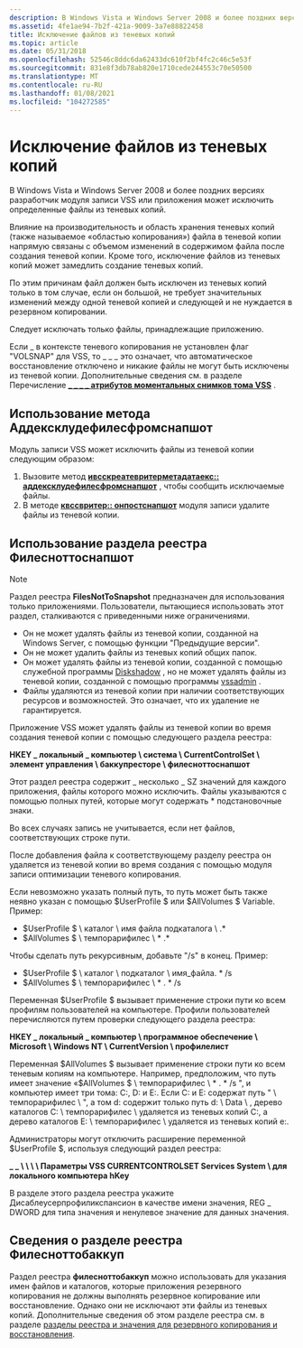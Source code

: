 ```yaml
---
description: В Windows Vista и Windows Server 2008 и более поздних версиях разработчик модуля записи VSS или приложения может исключить определенные файлы из теневых копий.
ms.assetid: 4fe1ae94-7b2f-421a-9009-3a7e88822458
title: Исключение файлов из теневых копий
ms.topic: article
ms.date: 05/31/2018
ms.openlocfilehash: 52546c8ddc6da62433dc610f2bf4fc2c46c5e53f
ms.sourcegitcommit: 831e8f3db78ab820e1710cede244553c70e50500
ms.translationtype: MT
ms.contentlocale: ru-RU
ms.lasthandoff: 01/08/2021
ms.locfileid: "104272585"
---
```

# <a name="excluding-files-from-shadow-copies"></a>Исключение файлов из теневых копий

В Windows Vista и Windows Server 2008 и более поздних версиях разработчик модуля записи VSS или приложения может исключить определенные файлы из теневых копий.

Влияние на производительность и область хранения теневых копий (также называемое «областью копирования») файла в теневой копии напрямую связаны с объемом изменений в содержимом файла после создания теневой копии. Кроме того, исключение файлов из теневых копий может замедлить создание теневых копий.

По этим причинам файл должен быть исключен из теневых копий только в том случае, если он большой, не требует значительных изменений между одной теневой копией и следующей и не нуждается в резервном копировании.

Следует исключать только файлы, принадлежащие приложению.

Если \_ в контексте теневого копирования не установлен флаг "VOLSNAP" для VSS, то \_ \_ \_ это означает, что автоматическое восстановление отключено и никакие файлы не могут быть исключены из теневой копии. Дополнительные сведения см. в разделе Перечисление [**\_ \_ \_ \_ атрибутов моментальных снимков тома VSS**](/windows/desktop/api/Vss/ne-vss-vss_volume_snapshot_attributes) .

## <a name="using-the-addexcludefilesfromsnapshot-method"></a>Использование метода Аддексклудефилесфромснапшот

Модуль записи VSS может исключить файлы из теневой копии следующим образом:

1.  Вызовите метод [**ивсскреатевритерметадатаекс:: аддексклудефилесфромснапшот**](/windows/desktop/api/VsWriter/nf-vswriter-ivsscreatewritermetadataex-addexcludefilesfromsnapshot) , чтобы сообщить исключаемые файлы.
2.  В методе [**квссвритер:: онпостснапшот**](/windows/desktop/api/VsWriter/nf-vswriter-cvsswriter-onpostsnapshot) модуля записи удалите файлы из теневой копии.

## <a name="using-the-filesnottosnapshot-registry-key"></a>Использование раздела реестра Филесноттоснапшот

> [!Note]  
> Раздел реестра **FilesNotToSnapshot** предназначен для использования только приложениями. Пользователи, пытающиеся использовать этот раздел, сталкиваются с приведенными ниже ограничениями.
>
> -   Он не может удалять файлы из теневой копии, созданной на Windows Server, с помощью функции "Предыдущие версии".
> -   Он не может удалить файлы из теневых копий общих папок.
> -   Он может удалять файлы из теневой копии, созданной с помощью служебной программы [Diskshadow](/previous-versions/windows/it-pro/windows-server-2012-R2-and-2012/cc772172(v=ws.11)) , но не может удалять файлы из теневой копии, созданной с помощью программы [vssadmin](/previous-versions/windows/it-pro/windows-server-2012-R2-and-2012/cc754968(v=ws.11)) .
> -   Файлы удаляются из теневой копии при наличии соответствующих ресурсов и возможностей. Это означает, что их удаление не гарантируется.

 

Приложение VSS может удалять файлы из теневой копии во время создания теневой копии с помощью следующего раздела реестра:

**HKEY \_ локальный \_ компьютер \\ система \\ CurrentControlSet \\ элемент управления \\ баккупресторе \\ филесноттоснапшот**

Этот раздел реестра содержит \_ несколько \_ SZ значений для каждого приложения, файлы которого можно исключить. Файлы указываются с помощью полных путей, которые могут содержать \* подстановочные знаки.

Во всех случаях запись не учитывается, если нет файлов, соответствующих строке пути.

После добавления файла к соответствующему разделу реестра он удаляется из теневой копии во время создания с помощью модуля записи оптимизации теневого копирования.

Если невозможно указать полный путь, то путь может быть также неявно указан с помощью $UserProfile $ или $AllVolumes $ Variable. Пример:

-   $UserProfile $ \\ каталог \\ имя файла подкаталога \\ .\*
-   $AllVolumes $ \\ темпорарифилес \\ \* .\*

Чтобы сделать путь рекурсивным, добавьте "/s" в конец. Пример:

-   $UserProfile $ \\ каталог \\ подкаталог \\ имя_файла. \* /s
-   $AllVolumes $ \\ темпорарифилес \\ \* . \* /s

Переменная $UserProfile $ вызывает применение строки пути ко всем профилям пользователей на компьютере. Профили пользователей перечисляются путем проверки следующего раздела реестра:

**HKEY \_ локальный \_ компьютер \\ программное обеспечение \\ Microsoft \\ Windows NT \\ CurrentVersion \\ профилелист**

Переменная $AllVolumes $ вызывает применение строки пути ко всем теневым копиям на компьютере. Например, предположим, что путь имеет значение «$AllVolumes $ \\ темпорарифилес \\ \* . \* /s ", и компьютер имеет три тома: C:, D: и Е:. Если C: и E: содержат путь " \\ темпорарифилес \\ ", а том d: содержит только путь d: \\ Data \\ , дерево каталогов C: \\ темпорарифилес \\ удаляется из теневых копий C:, а дерево каталогов E: \\ темпорарифилес \\ удаляется из теневых копий е:.

Администраторы могут отключить расширение переменной $UserProfile $, используя следующий раздел реестра:

**\_ \_ \\ \\ \\ \\ Параметры VSS CURRENTCONTROLSET Services System \\ для локального компьютера hKey**

В разделе этого раздела реестра укажите Дисаблеусерпрофиликспансион в качестве имени значения, REG \_ DWORD для типа значения и ненулевое значение для данных значения.

## <a name="about-the-filesnottobackup-registry-key"></a>Сведения о разделе реестра Филесноттобаккуп

Раздел реестра **филесноттобаккуп** можно использовать для указания имен файлов и каталогов, которые приложения резервного копирования не должны выполнять резервное копирование или восстановление. Однако они не исключают эти файлы из теневых копий. Дополнительные сведения об этом разделе реестра см. в разделе [разделы реестра и значения для резервного копирования и восстановления](../backup/registry-keys-for-backup-and-restore.md).

 

 
